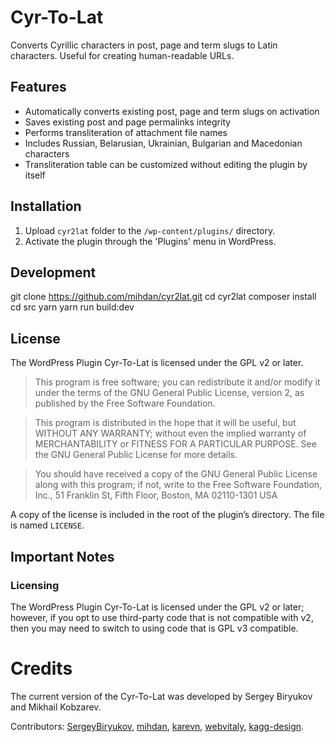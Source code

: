 # Cyr-To-Lat

Converts Cyrillic characters in post, page and term slugs to Latin characters. Useful for creating human-readable URLs.

## Features

* Automatically converts existing post, page and term slugs on activation
* Saves existing post and page permalinks integrity
* Performs transliteration of attachment file names
* Includes Russian, Belarusian, Ukrainian, Bulgarian and Macedonian characters
* Transliteration table can be customized without editing the plugin by itself

## Installation

1. Upload `cyr2lat` folder to the `/wp-content/plugins/` directory.
2. Activate the plugin through the 'Plugins' menu in WordPress.

## Development

git clone https://github.com/mihdan/cyr2lat.git
cd cyr2lat
composer install
cd src
yarn
yarn run build:dev

## License

The WordPress Plugin Cyr-To-Lat is licensed under the GPL v2 or later.

> This program is free software; you can redistribute it and/or modify it under the terms of the GNU General Public License, version 2, as published by the Free Software Foundation.

> This program is distributed in the hope that it will be useful, but WITHOUT ANY WARRANTY; without even the implied warranty of MERCHANTABILITY or FITNESS FOR A PARTICULAR PURPOSE. See the GNU General Public License for more details.

> You should have received a copy of the GNU General Public License along with this program; if not, write to the Free Software Foundation, Inc., 51 Franklin St, Fifth Floor, Boston, MA 02110-1301 USA

A copy of the license is included in the root of the plugin’s directory. The file is named `LICENSE`.

## Important Notes

### Licensing

The WordPress Plugin Cyr-To-Lat is licensed under the GPL v2 or later; however, if you opt to use third-party code that is not compatible with v2, then you may need to switch to using code that is GPL v3 compatible.

# Credits

The current version of the Cyr-To-Lat was developed by Sergey Biryukov and Mikhail Kobzarev.

Contributors: [SergeyBiryukov](https://github.com/SergeyBiryukov), [mihdan](https://github.com/mihdan), [karevn](https://github.com/karevn), [webvitaly](https://github.com/webvitaly), [kagg-design](https://github.com/kagg-design).